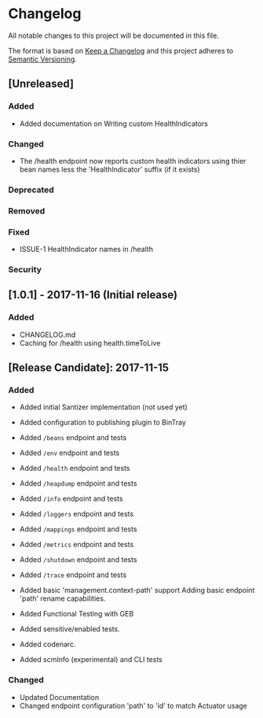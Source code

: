 # Changelog
All notable changes to this project will be documented in this file.

The format is based on [Keep a Changelog](http://keepachangelog.com/en/1.0.0/)
and this project adheres to [Semantic Versioning](http://semver.org/spec/v2.0.0.html).

## [Unreleased]
### Added 
 - Added documentation on Writing custom HealthIndicators
### Changed
 - The /health endpoint now reports custom health indicators using thier bean names less the 'HealthIndicator' suffix (if it exists)
### Deprecated 
### Removed
### Fixed
 - ISSUE-1 HealthIndicator names in /health
### Security

## [1.0.1] - 2017-11-16 (Initial release)
### Added
- CHANGELOG.md
- Caching for /health using health.timeToLive


## [Release Candidate]: 2017-11-15
### Added
- Added initial Santizer implementation (not used yet)
- Added configuration to publishing plugin to BinTray
- Added ``/beans`` endpoint and tests
- Added ``/env`` endpoint and tests
- Added ``/health`` endpoint and tests
- Added ``/heapdump`` endpoint and tests
- Added ``/info`` endpoint and tests
- Added ``/loggers`` endpoint and tests
- Added ``/mappings`` endpoint and tests
- Added ``/metrics`` endpoint and tests
- Added ``/shutdown`` endpoint and tests
- Added ``/trace`` endpoint and tests
- Added basic 'management.context-path' support Adding basic endpoint 'path' rename capabilities.
        
- Added Functional Testing with GEB
- Added sensitive/enabled tests.
- Added codenarc.
- Added scmInfo (experimental) and CLI tests

### Changed
- Updated Documentation
- Changed endpoint configuration 'path' to 'id' to match Actuator usage
